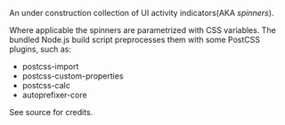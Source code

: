 An under construction collection of UI activity indicators(AKA *spinners*).

Where applicable the spinners are parametrized with CSS variables.
The bundled Node.js build script preprocesses them with some PostCSS plugins, such as:

* postcss-import 
* postcss-custom-properties
* postcss-calc
* autoprefixer-core

See source for credits.